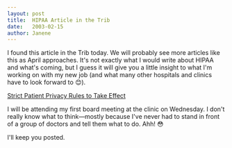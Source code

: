```yaml
---
layout: post
title:  HIPAA Article in the Trib
date:   2003-02-15
author: Janene
---
```


I found this article in the Trib today. We will probably see more articles like this as April approaches. It's not exactly what I would write about HIPAA and what's coming, but I guess it will give you a little insight to what I'm working on with my new job (and what many other hospitals and clinics have to look forward to 😊).

[Strict Patient Privacy Rules to Take Effect](http://www.sltrib.com/2003/feb/02152003/nation_w/29824.asp)

I will be attending my first board meeting at the clinic on Wednesday. I don't really know what to think—mostly because I've never had to stand in front of a group of doctors and tell them what to do. Ahh! 😳

I'll keep you posted.
